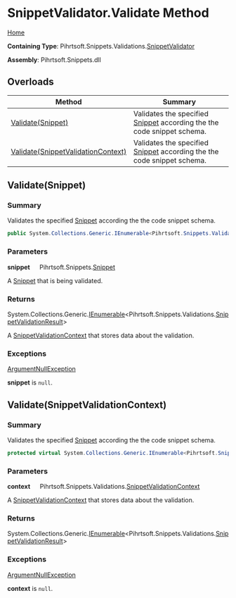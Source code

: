 # SnippetValidator\.Validate Method

[Home](../../../../../README.md)

**Containing Type**: Pihrtsoft\.Snippets\.Validations\.[SnippetValidator](../README.md)

**Assembly**: Pihrtsoft\.Snippets\.dll

## Overloads

| Method | Summary |
| ------ | ------- |
| [Validate(Snippet)](#Pihrtsoft_Snippets_Validations_SnippetValidator_Validate_Pihrtsoft_Snippets_Snippet_) | Validates the specified [Snippet](../../../Snippet/README.md) according the the code snippet schema\. |
| [Validate(SnippetValidationContext)](#Pihrtsoft_Snippets_Validations_SnippetValidator_Validate_Pihrtsoft_Snippets_Validations_SnippetValidationContext_) | Validates the specified [Snippet](../../../Snippet/README.md) according the the code snippet schema\. |

## Validate\(Snippet\) <a name="Pihrtsoft_Snippets_Validations_SnippetValidator_Validate_Pihrtsoft_Snippets_Snippet_"></a>

### Summary

Validates the specified [Snippet](../../../Snippet/README.md) according the the code snippet schema\.

```csharp
public System.Collections.Generic.IEnumerable<Pihrtsoft.Snippets.Validations.SnippetValidationResult> Validate(Pihrtsoft.Snippets.Snippet snippet)
```

### Parameters

**snippet** &emsp; Pihrtsoft\.Snippets\.[Snippet](../../../Snippet/README.md)

A [Snippet](../../../Snippet/README.md) that is being validated\.

### Returns

System\.Collections\.Generic\.[IEnumerable](https://docs.microsoft.com/en-us/dotnet/api/system.collections.generic.ienumerable-1)\<Pihrtsoft\.Snippets\.Validations\.[SnippetValidationResult](../../SnippetValidationResult/README.md)>

A [SnippetValidationContext](../../SnippetValidationContext/README.md) that stores data about the validation\.

### Exceptions

[ArgumentNullException](https://docs.microsoft.com/en-us/dotnet/api/system.argumentnullexception)

**snippet** is `null`\.

## Validate\(SnippetValidationContext\) <a name="Pihrtsoft_Snippets_Validations_SnippetValidator_Validate_Pihrtsoft_Snippets_Validations_SnippetValidationContext_"></a>

### Summary

Validates the specified [Snippet](../../../Snippet/README.md) according the the code snippet schema\.

```csharp
protected virtual System.Collections.Generic.IEnumerable<Pihrtsoft.Snippets.Validations.SnippetValidationResult> Validate(Pihrtsoft.Snippets.Validations.SnippetValidationContext context)
```

### Parameters

**context** &emsp; Pihrtsoft\.Snippets\.Validations\.[SnippetValidationContext](../../SnippetValidationContext/README.md)

A [SnippetValidationContext](../../SnippetValidationContext/README.md) that stores data about the validation\.

### Returns

System\.Collections\.Generic\.[IEnumerable](https://docs.microsoft.com/en-us/dotnet/api/system.collections.generic.ienumerable-1)\<Pihrtsoft\.Snippets\.Validations\.[SnippetValidationResult](../../SnippetValidationResult/README.md)>

### Exceptions

[ArgumentNullException](https://docs.microsoft.com/en-us/dotnet/api/system.argumentnullexception)

**context** is `null`\.

